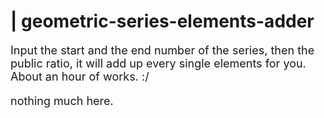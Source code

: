 # | geometric-series-elements-adder

<font size = 4>
Input the start and the end number of the series, then the public ratio, it will add up every single elements for you. </br>
About an hour of works. :/ </br>

nothing much here.
